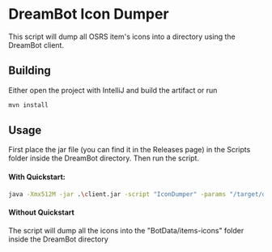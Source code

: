 # DreamBot Icon Dumper

This script will dump all OSRS item's icons into a directory using the DreamBot client.

## Building

Either open the project with IntelliJ and build the artifact or run

```bash
mvn install
```

## Usage

First place the jar file (you can find it in the Releases page) in the Scripts folder inside the DreamBot directory. Then run the script.

#### With Quickstart:

```bash
java -Xmx512M -jar .\client.jar -script "IconDumper" -params "/target/directory"
```

#### Without Quickstart

The script will dump all the icons into the "BotData/items-icons" folder inside the DreamBot directory
